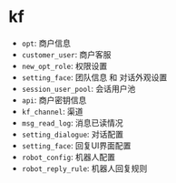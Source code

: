 # kf

- `opt`: 商户信息
- `customer_user`: 商户客服
- `new_opt_role`: 权限设置 
- `setting_face`: 团队信息 和 对话外观设置
- `session_user_pool`: 会话用户池
- `api`: 商户密钥信息
- `kf_channel`: 渠道
- `msg_read_log`: 消息已读情况
- `setting_dialogue`: 对话配置
- `setting_face`: 回复UI界面配置
- `robot_config`: 机器人配置
- `robot_reply_rule`: 机器人回复规则